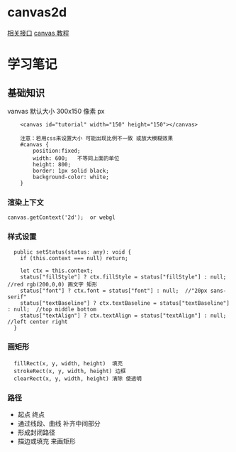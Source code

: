 # canvas2d

[相关接口](https://developer.mozilla.org/en-US/docs/Web/API/CanvasRenderingContext2D)
[canvas 教程](https://developer.mozilla.org/zh-CN/docs/Web/API/Canvas_API/Tutorial)

# 学习笔记

## 基础知识

vanvas 默认大小 300x150 像素 px

```
    <canvas id="tutorial" width="150" height="150"></canvas>

    注意：若用css来设置大小 可能出现比例不一致 或放大模糊效果
    #canvas {
        position:fixed;
        width: 600;   不等同上面的单位
        height: 800;
        border: 1px solid black;
        background-color: white;
    }
```

### 渲染上下文

```
canvas.getContext('2d');  or webgl
```

### 样式设置

```
  public setStatus(status: any): void {
    if (this.context === null) return;

    let ctx = this.context;
    status["fillStyle"] ? ctx.fillStyle = status["fillStyle"] : null;  //red rgb(200,0,0) 画文字 矩形
    status["font"] ? ctx.font = status["font"] : null;  //"20px sans-serif"
    status["textBaseline"] ? ctx.textBaseline = status["textBaseline"] : null;  //top middle bottom
    status["textAlign"] ? ctx.textAlign = status["textAlign"] : null;  //left center right
  }
```


### 画矩形
```
  fillRect(x, y, width, height)  填充
  strokeRect(x, y, width, height) 边框
  clearRect(x, y, width, height) 清除 使透明
```


### 路径
* 起点 终点
* 通过线段、曲线 补齐中间部分
* 形成封闭路径
* 描边或填充 来画矩形


